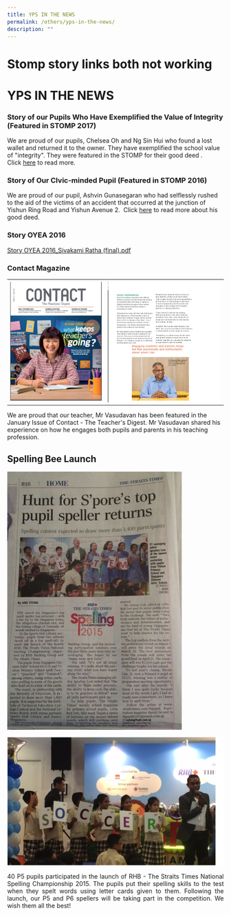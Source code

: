 ```yaml
---
title: YPS IN THE NEWS
permalink: /others/yps-in-the-news/
description: ""
---
```


# Stomp story links both not working
#  YPS IN THE NEWS

### Story of our Pupils Who Have Exemplified the Value of Integrity (Featured in STOMP 2017)

We are proud of our pupils, Chelsea Oh and Ng Sin Hui who found a lost wallet and returned it to the owner. They have exemplified the school value of "integrity". They were featured in the STOMP for their good deed . Click [here](http://www.stomp.com.sg/singapore-seen/get-inspired/yishun-primary-school-students-who-returned-1500-our-parents-are-proud) to read more. 

### Story of Our CIvic-minded Pupil (Featured in STOMP 2016)

We are proud of our pupil, Ashvin Gunasegaran who had selflessly rushed to the aid of the victims of an accident that occurred at the junction of Yishun Ring Road and Yishun Avenue 2.  Click [here](http://www.stomp.com.sg/singapore-seen/stomp-gets-things-done/pregnant-woman-injured-yishun-accident-cries-while-thanking-12) to read more about his good deed.

### Story OYEA 2016

[Story OYEA 2016\_Sivakami Ratha (final).pdf](files/YPS%20News/Story%20OYEA%202016_Sivakami%20Ratha%20(final).pdf)

### Contact Magazine

|   |   |
|:----:|:-----:|
|  ![](/images/YPS%20IN%20THE%20NEWS/contact1.jpg) | ![](/images/YPS%20IN%20THE%20NEWS/contact2.jpg)  |

We are proud that our teacher, Mr Vasudavan has been featured in the January Issue of Contact - The Teacher's Digest. Mr Vasudavan shared his experience on how he engages both pupils and parents in his teaching profession.


Spelling Bee Launch
-------------------


![](/images/YPS%20IN%20THE%20NEWS/YPS_News_01.png)

![](/images/YPS%20IN%20THE%20NEWS/YPS_News_02.png)

<p style="text-align: justify;">40 P5 pupils participated in the launch of RHB - The Straits Times National Spelling Championship 2015. The pupils put their spelling skills to the test when they spelt words using letter cards given to them. Following the launch, our P5 and P6 spellers will be taking part in the competition. We wish them all the best!</p>